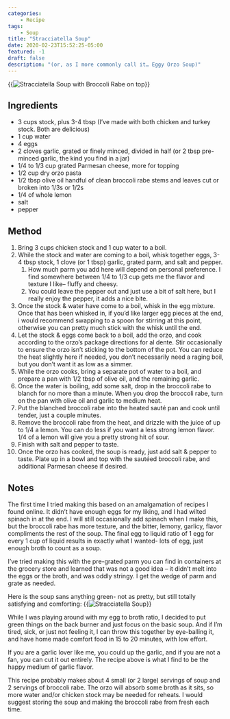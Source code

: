 ```yaml
---
categories:
    - Recipe
tags:
    - Soup
title: "Stracciatella Soup"
date: 2020-02-23T15:52:25-05:00
featured: -1
draft: false
description: "(or, as I more commonly call it… Eggy Orzo Soup)"
---
```


{{<img sizes="(max-width: 1000px) 400px, 600px" src="stracciatellabr.jpg" bundle="true" class="mx-auto d-block mt-4 mb-4" alt="Stracciatella Soup with Broccoli Rabe on top">}}

## Ingredients

-   3 cups stock, plus 3-4 tbsp (I’ve made with both chicken and turkey stock.
    Both are delicious)
-   1 cup water
-   4 eggs
-   2 cloves garlic, grated or finely minced, divided in half (or 2 tbsp
    pre-minced garlic, the kind you find in a jar)
-   1/4 to 1/3 cup grated Parmesan cheese, more for topping
-   1/2 cup dry orzo pasta
-   1/2 tbsp olive oil handful of clean broccoli rabe stems and leaves cut or
    broken into 1/3s or 1/2s
-   1/4 of whole lemon
-   salt
-   pepper

## Method

1. Bring 3 cups chicken stock and 1 cup water to a boil.
2. While the stock and water are coming to a boil, whisk together eggs, 3-4 tbsp
   stock, 1 clove (or 1 tbsp) garlic, grated parm, and salt and pepper.
    1. How much parm you add here will depend on personal preference. I find
       somewhere between 1/4 to 1/3 cup gets me the flavor and texture I like–
       fluffy and cheesy.
    2. You could leave the pepper out and just use a bit of salt here, but I
       really enjoy the pepper, it adds a nice bite.
3. Once the stock & water have come to a boil, whisk in the egg mixture. Once
   that has been whisked in, if you’d like larger egg pieces at the end, i would
   recommend swapping to a spoon for stirring at this point, otherwise you can
   pretty much stick with the whisk until the end.
4. Let the stock & eggs come back to a boil, add the orzo, and cook according to
   the orzo’s package directions for al dente. Stir occasionally to ensure the
   orzo isn’t sticking to the bottom of the pot. You can reduce the heat
   slightly here if needed, you don’t necessarily need a raging boil, but you
   don’t want it as low as a simmer.
5. While the orzo cooks, bring a separate pot of water to a boil, and prepare a
   pan with 1/2 tbsp of olive oil, and the remaining garlic.
6. Once the water is boiling, add some salt, drop in the broccoli rabe to blanch
   for no more than a minute. When you drop the broccoli rabe, turn on the pan
   with olive oil and garlic to medium heat.
7. Put the blanched broccoli rabe into the heated sauté pan and cook until
   tender, just a couple minutes.
8. Remove the broccoli rabe from the heat, and drizzle with the juice of up to
   1/4 a lemon. You can do less if you want a less strong lemon flavor. 1/4 of a
   lemon will give you a pretty strong hit of sour.
9. Finish with salt and pepper to taste.
10. Once the orzo has cooked, the soup is ready, just add salt & pepper to
    taste. Plate up in a bowl and top with the sautéed broccoli rabe, and
    additional Parmesan cheese if desired.

## Notes

The first time I tried making this based on an amalgamation of recipes I found
online. It didn’t have enough eggs for my liking, and I had wilted spinach in at
the end. I will still occasionally add spinach when I make this, but the
broccoli rabe has more texture, and the bitter, lemony, garlicy, flavor
compliments the rest of the soup. The final egg to liquid ratio of 1 egg for
every 1 cup of liquid results in exactly what I wanted- lots of egg, just enough
broth to count as a soup.

I’ve tried making this with the pre-grated parm you can find in containers at
the grocery store and learned that was not a good idea – it didn’t melt into the
eggs or the broth, and was oddly stringy. I get the wedge of parm and grate as
needed.

Here is the soup sans anything green- not as pretty, but still totally
satisfying and comforting:
{{<img sizes="(max-width: 1000px) 400px, 600px" src="stracciatella-no-veg.jpg" bundle="true" class="mx-auto d-block mt-4 mb-4" alt="Stracciatella Soup">}}

While I was playing around with my egg to broth ratio, I decided to put green
things on the back burner and just focus on the basic soup. And if I’m tired,
sick, or just not feeling it, I can throw this together by eye-balling it, and
have home made comfort food in 15 to 20 minutes, with low effort.

If you are a garlic lover like me, you could up the garlic, and if you are not a
fan, you can cut it out entirely. The recipe above is what I find to be the
happy medium of garlic flavor.

This recipe probably makes about 4 small (or 2 large) servings of soup and 2
servings of broccoli rabe. The orzo will absorb some broth as it sits, so more
water and/or chicken stock may be needed for reheats. I would suggest storing
the soup and making the broccoli rabe from fresh each time.
